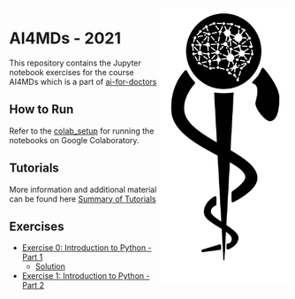 <img src="images/logo_CS_MS_final.png" height="500" align="right"> 

# AI4MDs - 2021

This repository contains the Jupyter notebook exercises for the course AI4MDs which is a part of [ai-for-doctors](http://ai-for-doctors.com)

## How to Run

Refer to the [colab_setup](documents/colab_setup.md) for running the notebooks on Google Colaboratory.

## Tutorials

More information and additional material can be found here [Summary of Tutorials](documents/ListOfTutorials.md)

## Exercises

- [Exercise 0: Introduction to Python - Part 1](https://colab.research.google.com/github/IFL-CAMP/AI4MDs_21/blob/main/exercises/Exercise_0.ipynb)
  - [Solution](https://colab.research.google.com/github/IFL-CAMP/AI4MDs_21/blob/main/solutions/Exercise_0_Solution.ipynb)
- [Exercise 1: Introduction to Python - Part 2](https://colab.research.google.com/github/IFL-CAMP/AI4MDs_21/blob/main/exercises/Exercise_1.ipynb)
